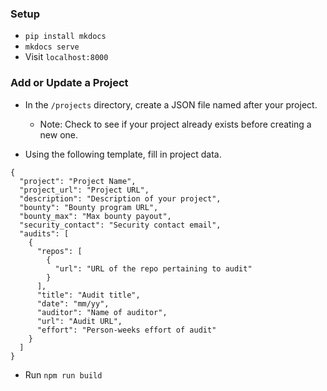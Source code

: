 ### Setup

* `pip install mkdocs`
* `mkdocs serve`
* Visit `localhost:8000`

### Add or Update a Project

* In the `/projects` directory, create a JSON file named after your project.
  * Note: Check to see if your project already exists before creating a new one.

* Using the following template, fill in project data.

```
{
  "project": "Project Name",
  "project_url": "Project URL",
  "description": "Description of your project",
  "bounty": "Bounty program URL",
  "bounty_max": "Max bounty payout",
  "security_contact": "Security contact email",
  "audits": [
    {
      "repos": [
        {
          "url": "URL of the repo pertaining to audit"
        }
      ],
      "title": "Audit title",
      "date": "mm/yy",
      "auditor": "Name of auditor",
      "url": "Audit URL",
      "effort": "Person-weeks effort of audit"
    }
  ]
}
```

* Run `npm run build`